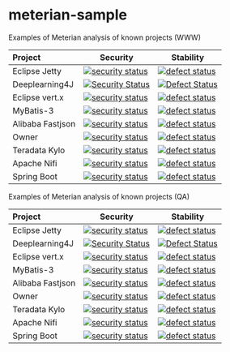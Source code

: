 # meterian-sample
Examples of Meterian analysis of known projects (WWW)

| Project       | Security          | Stability  |
|:------------- | ------------- | ----- |
| Eclipse Jetty | [![security status](https://www.meterian.com/badge/gh/johnsblatter/jetty.project/security)](https://www.meterian.com/report/gh/johnsblatter/jetty.project) | [![defect status](https://www.meterian.com/badge/gh/johnsblatter/jetty.project/stability)](https://www.meterian.com/report/gh/johnsblatter/jetty.project) |
| Deeplearning4J | [![Security Status](https://www.meterian.io/badge/gh/johnsblatter/deeplearning4j/security)](https://www.meterian.io/report/gh/johnsblatter/deeplearning4j) | [![Defect Status](https://www.meterian.io/badge/gh/johnsblatter/deeplearning4j/stability)](https://www.meterian.io/report/gh/johnsblatter/deeplearning4j) |
| Eclipse vert.x | [![security status](https://www.meterian.io/badge/gh/eclipse/vert.x/security)](https://www.meterian.io/report/gh/eclipse/vert.x) | [![defect status](https://www.meterian.io/badge/gh/eclipse/vert.x/stability)](https://www.meterian.io/report/gh/eclipse/vert.x) |
| MyBatis-3 | [![security status](https://www.meterian.io/badge/gh/mybatis/mybatis-3/security)](https://www.meterian.io/report/gh/mybatis/mybatis-3) | [![defect status](https://www.meterian.io/badge/gh/mybatis/mybatis-3/stability)](https://www.meterian.io/report/gh/mybatis/mybatis-3) |
| Alibaba Fastjson | [![security status](https://www.meterian.io/badge/gh/alibaba/fastjson/security)](https://www.meterian.io/report/gh/alibaba/fastjson) | [![defect status](https://www.meterian.io/badge/gh/alibaba/fastjson/stability)](https://www.meterian.io/report/gh/alibaba/fastjson) |
| Owner | [![security status](https://www.meterian.io/badge/gh/lviggiano/owner/security)](https://www.meterian.io/report/gh/lviggiano/owner) | [![defect status](https://www.meterian.io/badge/gh/lviggiano/owner/stability)](https://www.meterian.io/report/gh/lviggiano/owner) |
| Teradata Kylo | [![security status](https://www.meterian.io/badge/gh/teradata/kylo/security)](https://www.meterian.io/report/gh/teradata/kylo) | [![defect status](https://www.meterian.io/badge/gh/teradata/kylo/stability)](https://www.meterian.io/report/gh/teradata/kylo) |
| Apache Nifi | [![security status](https://www.meterian.io/badge/gh/apache/nifi/security)](https://www.meterian.io/report/gh/apache/nifi) | [![defect status](https://www.meterian.io/badge/gh/apache/nifi/stability)](https://www.meterian.io/report/gh/apache/nifi) |
| Spring Boot | [![security status](https://www.meterian.io/badge/gh/spring-projects/spring-boot/security)](https://www.meterian.io/report/gh/spring-projects/spring-boot) | [![defect status](https://www.meterian.io/badge/gh/spring-projects/spring-boot/stability)](https://www.meterian.io/report/gh/spring-projects/spring-boot) |





Examples of Meterian analysis of known projects (QA)

| Project       | Security          | Stability  |
|:------------- | ------------- | ----- |
| Eclipse Jetty | [![security status](https://qa.meterian.com/badge/gh/johnsblatter/jetty.project/security)](https://qa.meterian.com/report/gh/johnsblatter/jetty.project) | [![defect status](https://qa.meterian.com/badge/gh/johnsblatter/jetty.project/stability)](https://qa.meterian.com/report/gh/johnsblatter/jetty.project) |
| Deeplearning4J | [![Security Status](https://qa.meterian.io/badge/gh/johnsblatter/deeplearning4j/security)](https://qa.meterian.io/report/gh/johnsblatter/deeplearning4j) | [![Defect Status](https://qa.meterian.io/badge/gh/johnsblatter/deeplearning4j/stability)](https://qa.meterian.io/report/gh/johnsblatter/deeplearning4j) |
| Eclipse vert.x | [![security status](https://qa.meterian.io/badge/gh/eclipse/vert.x/security)](https://qa.meterian.io/report/gh/eclipse/vert.x) | [![defect status](https://qa.meterian.io/badge/gh/eclipse/vert.x/stability)](https://qa.meterian.io/report/gh/eclipse/vert.x) |
| MyBatis-3 | [![security status](https://qa.meterian.io/badge/gh/mybatis/mybatis-3/security)](https://qa.meterian.io/report/gh/mybatis/mybatis-3) | [![defect status](https://qa.meterian.io/badge/gh/mybatis/mybatis-3/stability)](https://qa.meterian.io/report/gh/mybatis/mybatis-3) |
| Alibaba Fastjson | [![security status](https://qa.meterian.io/badge/gh/alibaba/fastjson/security)](https://qa.meterian.io/report/gh/alibaba/fastjson) | [![defect status](https://qa.meterian.io/badge/gh/alibaba/fastjson/stability)](https://qa.meterian.io/report/gh/alibaba/fastjson) |
| Owner | [![security status](https://qa.meterian.io/badge/gh/lviggiano/owner/security)](https://qa.meterian.io/report/gh/lviggiano/owner) | [![defect status](https://qa.meterian.io/badge/gh/lviggiano/owner/stability)](https://qa.meterian.io/report/gh/lviggiano/owner) |
| Teradata Kylo | [![security status](https://qa.meterian.io/badge/gh/teradata/kylo/security)](https://qa.meterian.io/report/gh/teradata/kylo) | [![defect status](https://qa.meterian.io/badge/gh/teradata/kylo/stability)](https://qa.meterian.io/report/gh/teradata/kylo) |
| Apache Nifi | [![security status](https://qa.meterian.io/badge/gh/apache/nifi/security)](https://qa.meterian.io/report/gh/apache/nifi) | [![defect status](https://qa.meterian.io/badge/gh/apache/nifi/stability)](https://qa.meterian.io/report/gh/apache/nifi) |
| Spring Boot | [![security status](https://qa.meterian.io/badge/gh/spring-projects/spring-boot/security)](https://qa.meterian.io/report/gh/spring-projects/spring-boot) | [![defect status](https://qa.meterian.io/badge/gh/spring-projects/spring-boot/stability)](https://qa.meterian.io/report/gh/spring-projects/spring-boot) |
